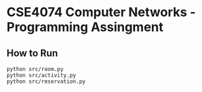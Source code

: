 # CSE4074 Computer Networks - Programming Assingment

## How to Run
```
python src/room.py
python src/activity.py
python src/reservation.py
```
